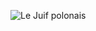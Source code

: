 ![Le Juif polonais](https://upload.wikimedia.org/wikipedia/commons/thumb/b/b4/Ignace_Gaston_Pardies-Plate_5.jpg/500px-Ignace_Gaston_Pardies-Plate_5.jpg)